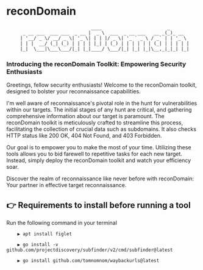 # reconDomain

```
                               ____                        _
      _ __ ___  ___ ___  _ __ |  _ \  ___  _ __ ___   __ _(_)_ __
     | '__/ _ \/ __/ _ \| '_ \| | | |/ _ \| '_ ` _ \ / _` | | '_ \
     | | |  __/ (_| (_) | | | | |_| | (_) | | | | | | (_| | | | | |
     |_|  \___|\___\___/|_| |_|____/ \___/|_| |_| |_|\__,_|_|_| |_|

```

### Introducing the reconDomain Toolkit: Empowering Security Enthusiasts

Greetings, fellow security enthusiasts! Welcome to the reconDomain toolkit, designed to bolster your reconnaissance capabilities.

I'm well aware of reconnaissance's pivotal role in the hunt for vulnerabilities within our targets. The initial stages of any hunt are critical, and gathering comprehensive information about our target is paramount. The reconDomain toolkit is meticulously crafted to streamline this process, facilitating the collection of crucial data such as subdomains. It also checks HTTP status like 200 OK, 404 Not Found, and 403 Forbidden.

Our goal is to empower you to make the most of your time. Utilizing these tools allows you to bid farewell to repetitive tasks for each new target. Instead, simply deploy the reconDomain toolkit and watch your efficiency soar.

Discover the realm of reconnaissance like never before with reconDomain: Your partner in effective target reconnaissance.


## :point_right: Requirements to install before running a tool

 Run the following command in your terminal
 
        ▶ apt install figlet
    
        ▶ go install -v github.com/projectdiscovery/subfinder/v2/cmd/subfinder@latest

        ▶ go install github.com/tomnomnom/waybackurls@latest
  
